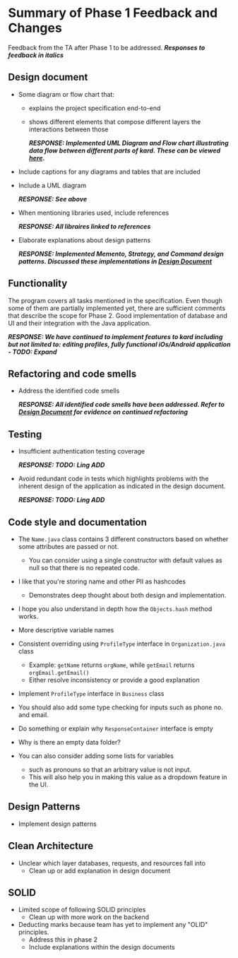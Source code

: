# Summary of Phase 1 Feedback and Changes

Feedback from the TA after Phase 1 to be addressed. ***Responses to feedback in italics***

## Design document

- Some diagram or flow chart that:
  - explains the project specification end-to-end
  
  - shows different elements that compose different layers the interactions between those
  
    ***RESPONSE: Implemented UML Diagram and Flow chart illustrating data flow between different parts of kard. These can be viewed [here]().***
  
- Include captions for any diagrams and tables that are included 

- Include a UML diagram

  ***RESPONSE: See above***

- When mentioning libraries used, include references

  ***RESPONSE: All libraires linked to references***

- Elaborate explanations about design patterns

  ***RESPONSE: Implemented Memento, Strategy, and Command design patterns. Discussed these implementations in [Design Document]()***

## Functionality
The program covers all tasks mentioned in the specification. Even though some of them are partially implemented yet, 
there are sufficient comments that describe the scope for Phase 2. Good implementation of database and UI and their 
integration with the Java application.

***RESPONSE: We have continued to implement features to kard including but not limited to: editing profiles, fully functional iOs/Android application - TODO: Expand***

## Refactoring and code smells
- Address the identified code smells

  ***RESPONSE: All identified code smells have been addressed. Refer to [Design Document]() for evidence on continued refactoring*** 

## Testing
- Insufficient authentication testing coverage

  ***RESPONSE: TODO: Ling ADD***

- Avoid redundant code in tests which highlights problems with the inherent design of the application as indicated in the design document.

  ***RESPONSE: TODO: Ling ADD***

## Code style and documentation
- The `Name.java` class contains 3 different constructors based on whether some attributes are passed or not. 
  - You can consider using a single constructor with default values as null so that there is no repeated code. 
  
    
- I like that you're storing name and other PII as hashcodes 
  - Demonstrates deep thought about both design and implementation. 
- I hope you also understand in depth how the `Objects.hash` method works. 
- More descriptive variable names
- Consistent overriding using `ProfileType` interface in `Organization.java` class
  - Example: `getName` returns `orgName`, while `getEmail` returns `orgEmail.getEmail()`
  - Either resolve inconsistency or provide a good explanation
- Implement `ProfileType` interface in `Business` class
- You should also add some type checking for inputs such as phone no. and email.
- Do something or explain why `ResponseContainer` interface is empty
- Why is there an empty data folder? 
- You can also consider adding some lists for variables 
  - such as pronouns so that an arbitrary value is not input. 
  - This will also help you in making this value as a dropdown feature in the UI.

## Design Patterns
- Implement design patterns

## Clean Architecture
- Unclear which layer databases, requests, and resources fall into
  - Clean up or add explanation in design document

## SOLID
- Limited scope of following SOLID principles
  - Clean up with more work on the backend
- Deducting marks because team has yet to implement any "OLID" principles. 
  - Address this in phase 2
  - Include explanations within the design documents		